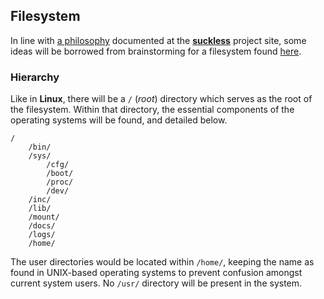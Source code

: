 ## Filesystem

In line with [a philosophy](http://suckless.org/philosophy) documented at 
the [**suckless**](http://suckless.org) project site, some ideas will be 
borrowed from brainstorming for a filesystem found 
[here](http://sta.li/filesystem).

### Hierarchy

Like in **Linux**, there will be a `/` (*root*) directory which serves as the 
root of the filesystem. Within that directory, the essential components of the 
operating systems will be found, and detailed below.

    /
        /bin/
        /sys/
            /cfg/
            /boot/
            /proc/
            /dev/
        /inc/
        /lib/
        /mount/
        /docs/
        /logs/
        /home/

The user directories would be located within `/home/`, keeping the name as 
found in UNIX-based operating systems to prevent confusion amongst current 
system users. No `/usr/` directory will be present in the system.
